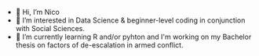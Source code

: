 - 👋 Hi, I’m Nico
- 👀 I’m interested in Data Science & beginner-level coding in conjunction with Social Sciences.  
- 🌱 I’m currently learning R and/or pyhton and I'm working on my Bachelor thesis on factors of de-escalation in armed conflict. 

<!---
NicolasRoemer/pandoran-tr is a ✨ special ✨ repository because its `README.md` (this file) appears on your GitHub profile.
You can click the Preview link to take a look at your changes.
--->
